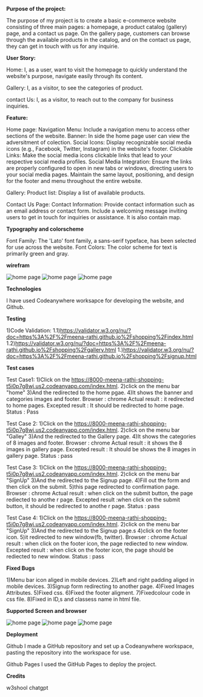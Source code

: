 
**Purpose of the project:**

The purpose of my project is to create a basic e-commerce website consisting of three main pages: a homepage, a product catalog (gallery) page, and a contact us page. On the gallery page, customers can browse through the available products in the catalog, and on the contact us page, they can get in touch with us for any inquirie.

**User Story:**

Home:
I, as a user,  want to visit the homepage to quickly understand the website's purpose, navigate easily through its content.

Gallery:
I, as a visitor, to see the categories of product.

contact Us:
I, as a visitor, to reach out to the company for business inquiries.

**Feature:**

Home page:
Navigation Menu: Include a navigation menu to access other sections of the website.
Banner: In side the home page user can view the adversitment of colection.
Social Icons: Display recognizable social media icons (e.g., Facebook, Twitter, Instagram) in the website's footer.
Clickable Links: Make the social media icons clickable links that lead to your respective social media profiles.
Social Media Integration: Ensure the links are properly configured to open in new tabs or windows, directing users to your social media pages.
Maintain the same layout, positioning, and design for the footer and menu throughout the entire website.

Gallery:
Product list: Display a list of available products.

Contact Us Page:
Contact Information: Provide contact information such as an email address or contact form.
Include a welcoming message inviting users to get in touch for inquiries or assistance.
It is also contain map.

**Typography and colorscheme**

Font Family: The 'Lato' font family, a sans-serif typeface, has been selected for use across the website.
Font Colors: The color scheme for text is primarily green and gray.

**wirefram**

![home page](assets/readme-doc/home.png)
![home page](assets/readme-doc/gallery.png)
![home page](assets/readme-doc/contactus.png)

**Technologies**

I have used Codeanywhere worksapce for developing the website, and Github.

**Testing**

1)Code Validation:
1.1)<https://validator.w3.org/nu/?doc=https%3A%2F%2Fmeena-rathi.github.io%2Fshopping%2Findex.html>
1.2)<https://validator.w3.org/nu/?doc=https%3A%2F%2Fmeena-rathi.github.io%2Fshopping%2Fgallery.html>
1.)<https://validator.w3.org/nu/?doc=https%3A%2F%2Fmeena-rathi.github.io%2Fshopping%2Fsignup.html>

**Test cases**

Test Case1:
1)Click on the <https://8000-meena-rathi-shopping-t5i0p7g8wj.us2.codeanyapp.com/index.html>.
2)click on the menu bar "home"
3)And the redirected to the home pgae.
4)It shows the banner and categories images and footer.
 Browser : chrome
 Actual result : it redirected to home pages.
 Excepted result : It should be redirected to home page.
 Status : Pass

Test Case 2:
1)Click on the <https://8000-meena-rathi-shopping-t5i0p7g8wj.us2.codeanyapp.com/index.html>.
2)click on the menu bar "Galley"
3)And the redirected to the Gallery page.
4)It shows the categories of 8 images and footer.
 Browser : chrome
 Actual result : it shows the 8 images in gallery page.
 Excepted result : It should be shows the 8 images in gallery page.
 Status : pass

Test Case 3:
1)Click on the <https://8000-meena-rathi-shopping-t5i0p7g8wj.us2.codeanyapp.com/index.html>.
2)click on the menu bar "SignUp"
3)And the redirected to the Signup page.
4)Fill out the form and then click on the submit.
5)this page redirected to confirmation page.
 Browser : chrome
 Actual result : when click on the submit button, the page rediected to anothe r page.
 Excepted result :when click on the submit button, it should be redirected to anothe r page.
 Status : pass

Test Case 4:
1)Click on the <https://8000-meena-rathi-shopping-t5i0p7g8wj.us2.codeanyapp.com/index.html>.
2)click on the menu bar "SignUp"
3)And the redirected to the Signup page.s
4)click on the footer icon.
5)it redirected to new window(fb, twitter).
 Browser : chrome
 Actual result : when click on the footer icon, the page rediected to new window.
 Excepted result : when click on the footer icon, the page should be rediected to new window.
 Status : pass

**Fixed Bugs**

1)Menu bar icon aliged in mobile devices.
2)Left and right padding aliged in mobile devices.
3)Signup form redirecting to another page.
4)Fixed Images Attributes.
5)Fixed css.
6)Fixed the footer aligment.
7)Fixedcolour code in css file.
8)Fixed in ID,s and classess name in html file.

**Supported Screen and browser**

![home page](assets/readme-doc/cromebrowser.JPG)
![home page](assets/readme-doc/miniipad_img.JPG)
![home page](assets/readme-doc/mobile_img.JPG)

**Deployment**

Github
I made a GitHub repository and set up a Codeanywhere workspace, pasting the repository into the workspace for use.

Github Pages
I used the GitHub Pages to deploy the project.

**Credits**

w3shool
chatgpt